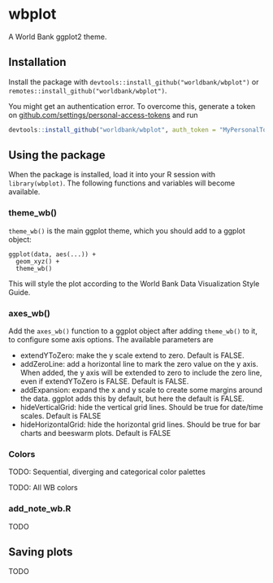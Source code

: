 # wbplot

A World Bank ggplot2 theme.

## Installation

Install the package with `devtools::install_github("worldbank/wbplot")` or `remotes::install_github("worldbank/wbplot")`.

You might get an authentication error. To overcome this, generate a token on [github.com/settings/personal-access-tokens](https://github.com/settings/personal-access-tokens) and run 

```r
devtools::install_github("worldbank/wbplot", auth_token = "MyPersonalToken")
```

## Using the package

When the package is installed, load it into your R session with `library(wbplot)`. The following functions and variables will become available.

### theme_wb()

`theme_wb()` is the main ggplot theme, which you should add to a ggplot object:

```
ggplot(data, aes(...)) +
  geom_xyz() +
  theme_wb()
```

This will style the plot according to the World Bank Data Visualization Style Guide.

### axes_wb()

Add the `axes_wb()` function to a ggplot object after adding `theme_wb()` to it, to configure some axis options. The available parameters are

- extendYToZero: make the y scale extend to zero. Default is FALSE.
- addZeroLine: add a horizontal line to mark the zero value on the y axis. When added, the y axis will be extended to zero to include the zero line, even if extendYToZero is FALSE. Default is FALSE.
- addExpansion: expand the x and y scale to create some margins around the data. ggplot adds this by default, but here the default is FALSE.
- hideVerticalGrid: hide the vertical grid lines. Should be true for date/time scales. Default is FALSE
- hideHorizontalGrid: hide the horizontal grid lines. Should be true for bar charts and beeswarm plots. Default is FALSE

### Colors

TODO: Sequential, diverging and categorical color palettes

TODO: All WB colors

### add_note_wb.R

TODO

## Saving plots

TODO

